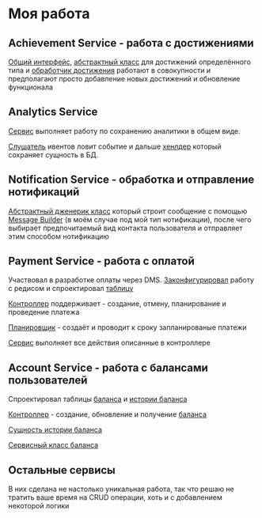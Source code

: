 # Моя работа
## Achievement Service - работа с достижениями
[Общий интерфейс](https://github.com/Dlakares/achievement_service/blob/medusa-master/src/main/java/faang/school/achievement/service/handler/EventHandler.java), [абстрактный класс](https://github.com/Dlakares/achievement_service/blob/medusa-master/src/main/java/faang/school/achievement/service/handler/invitation/StageInvitationAchievement.java) для достижений определённого типа и [обработчик достижения](https://github.com/Dlakares/achievement_service/blob/medusa-master/src/main/java/faang/school/achievement/service/handler/invitation/OrganizerAchievementHandler.java) работают в совокупности и предполагают просто добавление новых достижений и обновление функционала
## Analytics Service

[Сервис](https://github.com/Dlakares/analytics_service/blob/medusa-master/src/main/java/faang/school/analytics/service/AnalyticsEventService.java) выполняет работу по сохранению аналитики в общем виде.

[Слушатель](https://github.com/Dlakares/analytics_service/blob/medusa-master/src/main/java/faang/school/analytics/messaging/FundRaisedEventListener.java) ивентов ловит событие и дальше [хенлдер](https://github.com/Dlakares/analytics_service/blob/medusa-master/src/main/java/faang/school/analytics/service/FundRaisedEventHandler.java) который сохраняет сущность в БД.

## Notification Service - обработка и отправление нотификаций
[Абстрактный дженерик класс](https://github.com/Dlakares/notification_service/blob/medusa-master/src/main/java/faang/school/notificationservice/notification/NotificationSender.java) который строит сообщение с помощью [Message Builder](https://github.com/Dlakares/notification_service/blob/medusa-master/src/main/java/faang/school/notificationservice/service/SkillOfferedMessageBuilder.java) (в моём случае под мой тип нотификации), после чего выбирает предпочитаемый вид контакта пользователя и отправляет этим способом нотификацию

## Payment Service - работа с оплатой
Участвовал в разработке оплаты через DMS.
[Законфигурировал](https://github.com/Dlakares/payment_service/blob/medusa-master/src/main/java/faang/school/paymentservice/config/RedisConfig.java) работу с редисом и спроектировал [таблицу](https://github.com/Dlakares/payment_service/blob/medusa-master/src/main/resources/db/changelog/changeset/V001__payment-service_payment-table.sql)

[Контроллер](https://github.com/Dlakares/payment_service/blob/medusa-master/src/main/java/faang/school/paymentservice/controller/PaymentController.java) поддерживает - создание, отмену, планирование и проведение платежа

[Планировщик](https://github.com/Dlakares/payment_service/blob/medusa-master/src/main/java/faang/school/paymentservice/scheduling/payment/PaymentScheduler.java) - создаёт и проводит к сроку запланированые платежи

[Сервис](https://github.com/Dlakares/payment_service/blob/medusa-master/src/main/java/faang/school/paymentservice/service/payment/PaymentService.java) выполняет все действия описанные в контроллере


## Account Service - работа с балансами пользователей
Спроектировал таблицы [баланса](https://github.com/Dlakares/account_service/blob/medusa-master/src/main/resources/db/changelog/changeset/V004__account-service_balance-table.sql) и [истории баланса](https://github.com/Dlakares/account_service/blob/medusa-master/src/main/resources/db/changelog/changeset/V005__account-service_balances_history-table.sql)

[Контроллер](https://github.com/Dlakares/account_service/blob/medusa-master/src/main/java/faang/school/accountservice/controller/BalanceController.java) - создание, обновление и получение [баланса](https://github.com/Dlakares/account_service/blob/medusa-master/src/main/java/faang/school/accountservice/model/Balance.java)

[Сущность истории баланса](https://github.com/Dlakares/account_service/blob/medusa-master/src/main/java/faang/school/accountservice/model/BalanceHistory.java)

[Сервисный класс баланса](https://github.com/Dlakares/account_service/blob/medusa-master/src/main/java/faang/school/accountservice/service/balance/BalanceService.java)

## Остальные сервисы
В них сделана не настолько уникальная работа, так что решаю не тратить ваше время на CRUD операции, хоть и с добавлением некоторой логики
